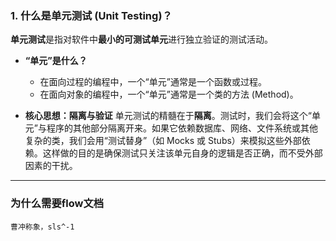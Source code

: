 


### 1. 什么是单元测试 (Unit Testing)？

**单元测试**是指对软件中**最小的可测试单元**进行独立验证的测试活动。

- **“单元”是什么？**
    
    - 在面向过程的编程中，一个“单元”通常是一个函数或过程。
    - 在面向对象的编程中，一个“单元”通常是一个类的方法 (Method)。
- **核心思想：隔离与验证** 单元测试的精髓在于**隔离**。测试时，我们会将这个“单元”与程序的其他部分隔离开来。如果它依赖数据库、网络、文件系统或其他复杂的类，我们会用“测试替身”（如 Mocks 或 Stubs）来模拟这些外部依赖。这样做的目的是确保测试只关注该单元自身的逻辑是否正确，而不受外部因素的干扰。



---
### 为什么需要flow文档
	曹冲称象，sls^-1